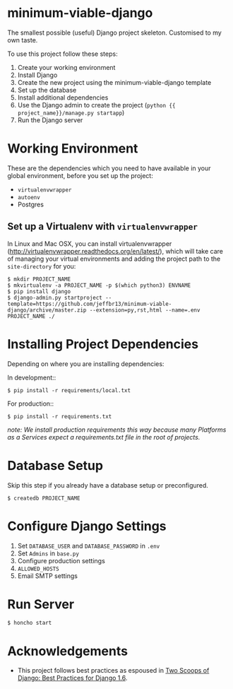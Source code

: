 minimum-viable-django
=====================

The smallest possible (useful) Django project skeleton. Customised to my own
taste.


To use this project follow these steps:

1. Create your working environment
1. Install Django
1. Create the new project using the minimum-viable-django template
1. Set up the database
1. Install additional dependencies
1. Use the Django admin to create the project (`python {{ project_name}}/manage.py startapp`)
1. Run the Django server


Working Environment
===================

These are the dependencies which you need to have available in your global
environment, before you set up the project:

- `virtualenvwrapper`
- `autoenv`
- Postgres


Set up a Virtualenv with `virtualenvwrapper`
----------------------------------------------

In Linux and Mac OSX, you can install virtualenvwrapper (http://virtualenvwrapper.readthedocs.org/en/latest/),
which will take care of managing your virtual environments and adding the
project path to the `site-directory` for you:

    $ mkdir PROJECT_NAME
    $ mkvirtualenv -a PROJECT_NAME -p $(which python3) ENVNAME
    $ pip install django
    $ django-admin.py startproject --template=https://github.com/jeffbr13/minimum-viable-django/archive/master.zip --extension=py,rst,html --name=.env PROJECT_NAME ./


Installing Project Dependencies
===============================

Depending on where you are installing dependencies:

In development::

    $ pip install -r requirements/local.txt

For production::

    $ pip install -r requirements.txt

*note: We install production requirements this way because many Platforms as a
Services expect a requirements.txt file in the root of projects.*


Database Setup
==============

Skip this step if you already have a database setup or preconfigured.

    $ createdb PROJECT_NAME


Configure Django Settings
=========================

1. Set `DATABASE_USER` and `DATABASE_PASSWORD` in `.env`
1. Set `Admins` in `base.py`
1. Configure production settings
  1. `ALLOWED_HOSTS`
  1. Email SMTP settings


Run Server
==========

    $ honcho start

Acknowledgements
================

- This project follows best practices as espoused in [Two Scoops of Django: Best Practices for Django 1.6](http://twoscoopspress.org/products/two-scoops-of-django-1-6).
